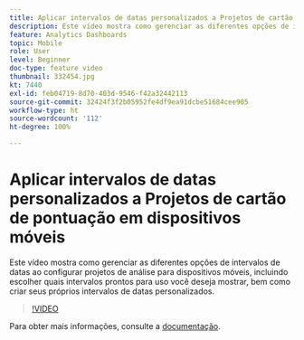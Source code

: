```yaml
---
title: Aplicar intervalos de datas personalizados a Projetos de cartão de pontuação em dispositivos móveis
description: Este vídeo mostra como gerenciar as diferentes opções de intervalos de datas ao configurar projetos de análise para dispositivos móveis, incluindo escolher quais intervalos prontos para uso você deseja mostrar, bem como criar seus próprios intervalos de datas personalizados.
feature: Analytics Dashboards
topic: Mobile
role: User
level: Beginner
doc-type: feature video
thumbnail: 332454.jpg
kt: 7440
exl-id: feb04719-8d70-403d-9546-f42a32442113
source-git-commit: 32424f3f2b05952fe4df9ea91dcbe51684cee905
workflow-type: ht
source-wordcount: '112'
ht-degree: 100%

---
```


# Aplicar intervalos de datas personalizados a Projetos de cartão de pontuação em dispositivos móveis

Este vídeo mostra como gerenciar as diferentes opções de intervalos de datas ao configurar projetos de análise para dispositivos móveis, incluindo escolher quais intervalos prontos para uso você deseja mostrar, bem como criar seus próprios intervalos de datas personalizados.

>[!VIDEO](https://video.tv.adobe.com/v/332454/?quality=12&learn=on)

Para obter mais informações, consulte a [documentação](https://experienceleague.adobe.com/docs/analytics/analyze/mobapp/curator.html?lang=pt-BR).
